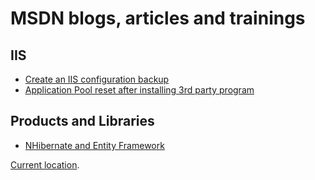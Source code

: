 # MSDN blogs, articles and trainings

## IIS
+ [Create an IIS configuration backup][IIS1]
+ [Application Pool reset after installing 3rd party program][IIS2]

## Products and Libraries
+ [NHibernate and Entity Framework][PL1]


[Current location](https://blogs.msdn.microsoft.com/benjaminperkins).


[IIS1]: https://benperk.github.io/msdn/2011-08-create-an-iis-configuration-backup.html
[IIS2]: https://benperk.github.io/msdn/2011-08-application-pool-reset-after-installing-3rd-party-program.html

[PL1]: https://benperk.github.io/msdn/2011-08-nhibernate-and-entity-framework.md
